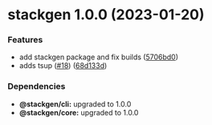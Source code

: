 # stackgen 1.0.0 (2023-01-20)


### Features

* add stackgen package and fix builds ([5706bd0](https://github.com/StackBakery/stackgen/commit/5706bd025ddb38e3897e3a6b239f45890428f05f))
* adds tsup ([#18](https://github.com/StackBakery/stackgen/issues/18)) ([68d133d](https://github.com/StackBakery/stackgen/commit/68d133d98111e85ecec4471659ae8c8264598e9f))





### Dependencies

* **@stackgen/cli:** upgraded to 1.0.0
* **@stackgen/core:** upgraded to 1.0.0
